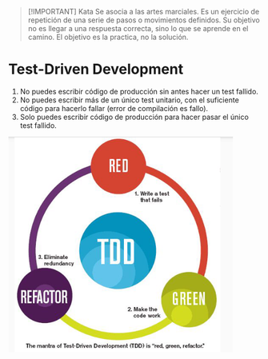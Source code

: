 > [!IMPORTANT] Kata
> Se asocia a las artes marciales. Es un ejercicio de repetición de una serie de pasos o movimientos definidos.
> Su objetivo no es llegar a una respuesta correcta, sino lo que se aprende en el camino.
> El objetivo es la practica, no la solución.

# Test-Driven Development
1. No puedes escribir código de producción sin antes hacer un test fallido.
2. No puedes escribir más de un único test unitario, con el suficiente código para hacerlo fallar (error de compilación es fallo).
3. Solo puedes escribir código de producción para hacer pasar el único test fallido.

![](img/Pasted%20image%2020240927082544.png)